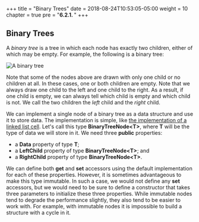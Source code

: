 +++
title = "Binary Trees"
date = 2018-08-24T10:53:05-05:00
weight = 10
chapter = true
pre = "<b>6.2.1. </b>"
+++

## Binary Trees

A *binary tree* is a tree in which each node has exactly two children,
either of which may be empty. For example, the following is a binary
tree:

![A binary tree](binary-tree.jpg)

Note that some of the nodes above are drawn with only one child or no
children at all. In these cases, one or both children are empty. Note
that we always draw one child to the left and one child to the right. As
a result, if one child is empty, we can always tell which child is empty
and which child is not. We call the two children the *left* child and
the *right* child.

We can implement a single node of a binary tree as a data structure and
use it to store data. The implementation is simple, like [the
implementation of a linked list
cell](/~rhowell/DataStructures/redirect/linked-list-intro). Let's call
this type **BinaryTreeNode\<T\>**, where **T** will be the type of data
we will store in it. We need three **public** properties:

  - a **Data** property of type **T**;
  - a **LeftChild** property of type **BinaryTreeNode\<T\>**; and
  - a **RightChild** property of type **BinaryTreeNode\<T\>**.

We can define both **get** and **set** accessors using the default
implementation for each of these properties. However, it is sometimes
advantageous to make this type immutable. In such a case, we would not
define any **set** accessors, but we would need to be sure to define a
constructor that takes three parameters to initialize these three
properties. While immutable nodes tend to degrade the performance
slightly, they also tend to be easier to work with. For example, with
immutable nodes it is impossible to build a structure with a cycle in
it.
